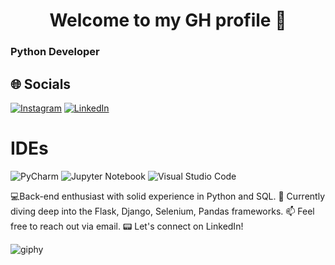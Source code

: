 <h1 align="center">Welcome to my GH profile 👋</h1>
<h3>Python Developer</h3>

## 🌐 Socials
[![Instagram](https://img.shields.io/badge/Instagram-%23E4405F.svg?logo=Instagram&logoColor=white)](https://www.instagram.com/joaomatheuzs/) 
[![LinkedIn](https://img.shields.io/badge/LinkedIn-%230077B5.svg?logo=linkedin&logoColor=white)](https://www.linkedin.com/in/joao-ribeiro-desenvolvedor/) 

# IDEs
![PyCharm](https://img.shields.io/badge/pycharm-143?style=for-thebadge&logo=pycharm&logoColor=black&color=black&labelColor=green)
![Jupyter Notebook](https://img.shields.io/badge/jupyter-%23FA0F00.svg?style=for-the-badge&logo=jupyter&logoColor=white)
![Visual Studio Code](https://img.shields.io/badge/Visual%20Studio%20Code-0078d7.svg?style=for-the-badge&logo=visual-studio-code&logoColor=white)

💻Back-end enthusiast with solid experience in Python and SQL.
🚀 Currently diving deep into the Flask, Django, Selenium, Pandas frameworks.
📫 Feel free to reach out via email.
📟 Let's connect on LinkedIn!


![giphy](https://github.com/JoaoRibeiro01/JoaoRibeiro01/assets/158493175/1e753fac-7148-420d-a643-e86e256cd6f8)
